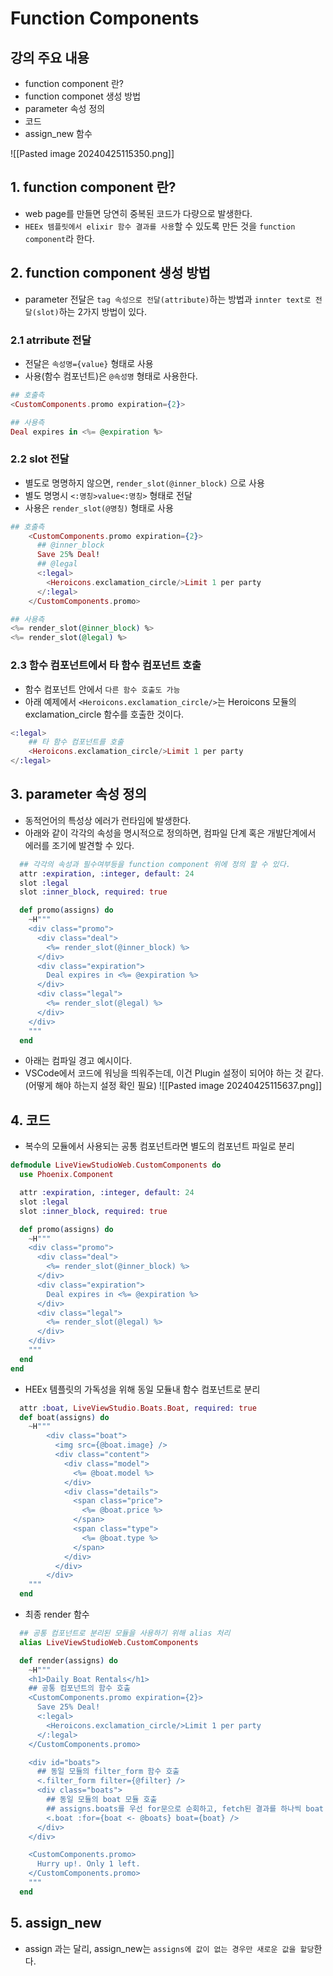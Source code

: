 # Function Components

## 강의 주요 내용

* function component 란?
* function componet 생성 방법
* parameter 속성 정의
* 코드
* assign_new 함수

![[Pasted image 20240425115350.png]]

## 1. function component 란?

* web page를 만들면 당연히 중복된 코드가 다량으로 발생한다.
* `HEEx 템플릿에서 elixir 함수 결과를 사용`할 수 있도록 만든 것을 `function component`라 한다.

## 2. function component 생성 방법

* parameter 전달은 `tag 속성으로 전달(attribute)`하는 방법과 `innter text로 전달(slot)`하는 2가지 방법이 있다.

### 2.1 atrribute 전달

* 전달은 `속성명={value}` 형태로 사용
* 사용(함수 컴포넌트)은 `@속성명` 형태로 사용한다.
```elixir
## 호출측
<CustomComponents.promo expiration={2}>

## 사용측
Deal expires in <%= @expiration %>
```

### 2.2 slot 전달

* 별도로 명명하지 않으면, `render_slot(@inner_block)` 으로 사용
* 별도 명명시 `<:명칭>value<:명칭>` 형태로 전달
* 사용은 `render_slot(@명칭)` 형태로 사용
```elixir
## 호출측
    <CustomComponents.promo expiration={2}>
      ## @inner_block
      Save 25% Deal!
      ## @legal
      <:legal>
        <Heroicons.exclamation_circle/>Limit 1 per party
      </:legal>
    </CustomComponents.promo>

## 사용측
<%= render_slot(@inner_block) %>
<%= render_slot(@legal) %>
```
### 2.3 함수 컴포넌트에서 타 함수 컴포넌트 호출

* 함수 컴포넌트 안에서 `다른 함수 호출도 가능`
* 아래 예제에서 `<Heroicons.exclamation_circle/>`는 Heroicons 모듈의 exclamation_circle 함수를 호출한 것이다.
```elixir
<:legal>
    ## 타 함수 컴포넌트를 호출
    <Heroicons.exclamation_circle/>Limit 1 per party
</:legal>
```

## 3. parameter 속성 정의

* 동적언어의 특성상 에러가 런타임에 발생한다.
* 아래와 같이 각각의 속성을 명시적으로 정의하면, 컴파일 단계 혹은 개발단계에서 에러를 조기에 발견할 수 있다.

```elixir
  ## 각각의 속성과 필수여부등을 function component 위에 정의 할 수 있다.
  attr :expiration, :integer, default: 24
  slot :legal
  slot :inner_block, required: true  

  def promo(assigns) do
    ~H"""
    <div class="promo">
      <div class="deal">
        <%= render_slot(@inner_block) %>
      </div>
      <div class="expiration">
        Deal expires in <%= @expiration %>
      </div>
      <div class="legal">
        <%= render_slot(@legal) %>
      </div>
    </div>
    """
  end
```

* 아래는 컴파일 경고 예시이다.
* VSCode에서 코드에 워닝을 띄워주는데, 이건 Plugin 설정이 되어야 하는 것 같다. (어떻게 해야 하는지 설정 확인 필요)
![[Pasted image 20240425115637.png]]


## 4. 코드

* 복수의 모듈에서 사용되는 공통 컴포넌트라면 별도의 컴포넌트 파일로 분리
```elixir
defmodule LiveViewStudioWeb.CustomComponents do
  use Phoenix.Component  

  attr :expiration, :integer, default: 24
  slot :legal
  slot :inner_block, required: true  

  def promo(assigns) do
    ~H"""
    <div class="promo">
      <div class="deal">
        <%= render_slot(@inner_block) %>
      </div>
      <div class="expiration">
        Deal expires in <%= @expiration %>
      </div>
      <div class="legal">
        <%= render_slot(@legal) %>
      </div>
    </div>
    """
  end
end
```

* HEEx 템플릿의 가독성을 위해 동일 모듈내 함수 컴포넌트로 분리
```elixir
  attr :boat, LiveViewStudio.Boats.Boat, required: true
  def boat(assigns) do
    ~H"""
        <div class="boat">
          <img src={@boat.image} />
          <div class="content">
            <div class="model">
              <%= @boat.model %>
            </div>
            <div class="details">
              <span class="price">
                <%= @boat.price %>
              </span>
              <span class="type">
                <%= @boat.type %>
              </span>
            </div>
          </div>
        </div>
    """
  end
```

* 최종 render 함수
```elixir
  ## 공통 컴포넌트로 분리된 모듈을 사용하기 위해 alias 처리
  alias LiveViewStudioWeb.CustomComponents

  def render(assigns) do
    ~H"""
    <h1>Daily Boat Rentals</h1>
    ## 공통 컴포넌트의 함수 호출
    <CustomComponents.promo expiration={2}>
      Save 25% Deal!
      <:legal>
        <Heroicons.exclamation_circle/>Limit 1 per party
      </:legal>
    </CustomComponents.promo>

    <div id="boats">
      ## 동일 모듈의 filter_form 함수 호출
      <.filter_form filter={@filter} />
      <div class="boats">
        ## 동일 모듈의 boat 모듈 호출
        ## assigns.boats를 우선 for문으로 순회하고, fetch된 결과를 하나씩 boat attribute로 전달
        <.boat :for={boat <- @boats} boat={boat} />
      </div>
    </div>  

    <CustomComponents.promo>
      Hurry up!. Only 1 left.
    </CustomComponents.promo>
    """
  end
```

## 5. assign_new

* assign 과는 달리, assign_new는 `assigns에 값이 없는 경우만 새로운 값을 할당`한다.
